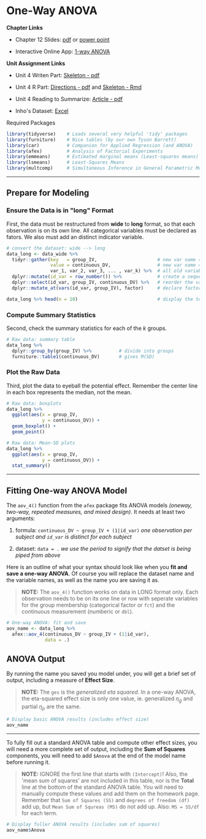 # One-Way ANOVA

**Chapter Links**

* Chapter 12 Slides: [pdf](http://tysonbarrett.com/EDUC-6600/Slides/u04_Ch12_oneANOVA.pdf) or  [power point](http://tysonbarrett.com/EDUC-6600/Slides/u04_Ch12_oneANOVA.pptx)

* Interactive Online App: [1-way ANOVA](http://web.utah.edu/stat/introstats/anovaflash.html)



**Unit Assignment Links**

* Unit 4 Writen Part: [Skeleton - pdf](https://usu.box.com/s/1dq1x5ih186yf7b6ca06a1cl509yy1os)

* Unit 4 R Part: [Directions - pdf](https://usu.box.com/s/k7vwlo89rprha43v8ogn2ug36lhc6uac) and [Skeleton - Rmd](https://usu.box.com/s/8jefgbrq8sncyjs5p45mfsj4hm9hkpht)

* Unit 4 Reading to Summarize: [Article - pdf](https://usu.box.com/s/cz8geza9lt1eh77evt28m6u4oy877nbl)

* Inho's Dataset: [Excel](https://usu.box.com/s/hyky7eb24l6vvzj2xboedhcx1xolrpw1)









Required Packages 


```r
library(tidyverse)    # Loads several very helpful 'tidy' packages
library(furniture)    # Nice tables (by our own Tyson Barrett)
library(car)          # Companion for Applied Regression (and ANOVA)
library(afex)         # Analysis of Factorial Experiments
library(emmeans)      # Estimated marginal means (Least-squares means)
library(lsmeans)      # Least-Squares Means
library(multcomp)     # Simultaneous Inference in General Parametric Models 
```


--------------------------------------

## Prepare for Modeling

### Ensure the Data is in "long" Format 

First, the data must be restructured from **wide** to **long** format, so that each observation is on its own line.  All categorical variables must be declared as fators.  We also must add an distinct indicator variable.  


```r
# convert the dataset: wide --> long
data_long <- data_wide %>% 
  tidyr::gather(key   = group_IV,                      # new var name = groups
                value = continuous_DV,                 # new var name = measurements
                var_1, var_2, var_3, ... , var_k) %>%  # all old variable names
  dplyr::mutate(id_var = row_number()) %>%             # create a sequential id variable
  dplyr::select(id_var, group_IV, continuous_DV) %>%   # reorder the variables
  dplyr::mutate_at(vars(id_var, group_IV), factor)     # declare factors

data_long %>% head(n = 10)                             # display the top 10 rows only
```





### Compute Summary Statistics

Second, check the summary statistics for each of the $k$ groups.


```r
# Raw data: summary table
data_long %>% 
  dplyr::group_by(group_IV) %>%          # divide into groups
  furniture::table1(continuous_DV)       # gives M(SD)
```





### Plot the Raw Data

Third, plot the data to eyeball the potential effect.  Remember the center line in each box represents the median, not the mean.


```r
# Raw data: boxplots
data_long %>% 
  ggplot(aes(x = group_IV,
             y = continuous_DV)) + 
  geom_boxplot() +
  geom_point() 
```



```r
# Raw data: Mean-SD plots
data_long %>% 
  ggplot(aes(x = group_IV,
             y = continuous_DV)) + 
  stat_summary() 
```



--------------------------------------

## Fitting One-way ANOVA Model


The `aov_4()` function from the `afex` package fits ANOVA models *(oneway, two-way, repeated measures, and mixed design)*. It needs at least two arguments:

1. formula:  `continuous_DV ~ group_IV + (1|id_var)`  *one observation per subject and `id_var` is distinct for each subject*

2. dataset: `data = .` *we use the period to signify that the datset is being piped from above*


Here is an outline of what your syntax should look like when you **fit and save a one-way ANOVA**.  Of course you will replace the dataset name and the variable names, as well as the name you are saving it as.

> **NOTE:** The `aov_4()` function works on data in LONG format only.  Each observation needs to be on its one line or row with seperate variables for the group membership (categorical factor or `fct`) and the continuous measurement (numberic or `dbl`).


```r
# One-way ANOVA: fit and save
aov_name <- data_long %>% 
  afex::aov_4(continuous_DV ~ group_IV + (1|id_var),
              data = .)
```


## ANOVA Output

By running the name you saved you model under, you will get a brief set of output, including a measure of **Effect Size**.

> **NOTE:** The `ges` is the *generalized eta squared*.  In a one-way ANOVA, the eta-squared effect size is only one value, ie. generalized $\eta_g$ and partial $\eta_p$ are the same.


```r
# Display basic ANOVA results (includes effect size)
aov_name 
```


------------------------------

To fully fill out a standard ANOVA table and compute other effect sizes, you will need a more complete set of output, including the **Sum of Squares** components, you will need to add `$Anova` at the end of the model name before running it.

> **NOTE:** IGNORE the first line that starts with `(Intercept)`!  Also, the 'mean sum of squares' are not included in this table, nor is the **Total** line at the bottom of the standard ANOVA table.  You will need to manually compute these values and add them on the homework page.  Remember that `Sum of Squares (SS)` and `degrees of freedom (df)` add up, but `Mean Sum of Squreas (MS)` do not add up.  Also: `MS = SS/df` for each term.



```r
# Display fuller ANOVA results (includes sum of squares)
aov_name$Anova 
```






